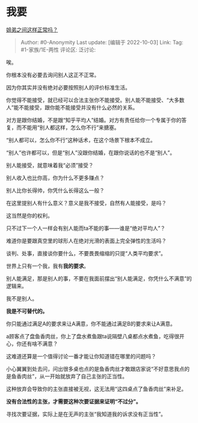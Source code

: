 # 我要
[姐弟之间这样正常吗？](https://www.zhihu.com/question/348946957/answer/2699185231)

> Author: #0-Anonymity
> Last update: [编辑于 2022-10-03]
> Link:
> Tag: #1-家族/1E-两性
> 评论区:
> 泛讨论:

唉。

你根本没有必要去询问别人这正不正常。

因为你其实并没有绝对必要按照别人的评价标准生活。

你觉得不能接受，就已经可以合法主张你不能接受。别人能不能接受、“大多数人”能不能接受，跟你能不能接受并没有什么必然的关系。

对方是跟你结婚，不是跟“知乎平均人”结婚。对方有责任给你一个专属于你的答复，而不能用“别人都这样，怎么你不行”来搪塞。

“别人都可以，怎么你不行”这种话术，在这个场景下根本不成立。

“别人”也许都可以，但是“别人”没跟你结婚，在跟你说话的也不是“别人”。

别人能接受，就意味着我“必须”接受？

别人收入也比你高，你为什么不更多赚点？

别人比你长得帅，你凭什么长得这么一般？

在这里提别人有什么意义？意义是我不接受，自然有人能接受，是吗？

这当然是你的权利。

只不过下一个人一样会有别人能而ta不能的事——谁是“绝对平均人”？

难道你是要跟真空里的球形人在绝对光滑的表面上完全弹性的生活吗？

谈判、处事，直接谈你要什么，不要畏畏缩缩的只提“人类平均要求”。

世界上只有一个我，我有**我的要求**。

别人能满足，那是别人的事，不要在我面前摆出“别人能满足，你凭什么不满意”的逻辑来。

我不是别人。

**我是不可替代的。**

你只能通过满足A的要求来让A满意，你不能通过满足B的要求来让A满意。

a顾客点了盘鱼香肉丝，你上了盘水煮鱼跟ta说隔壁八桌都点水煮鱼，吃得很开心，你还有啥不满意？

这难道还算是一个值得讨论一番才能让你知道错在哪里的问题吗？

小心翼翼到处去问，问出很多桌也点的是鱼香肉丝才敢跟店家说“不好意思我点的是鱼香肉丝”，从一开始就放弃了自己主张的正当性。

这种放弃会导致你的主张直接被无视，这无法用“这四桌点了鱼香肉丝”来补足。

**没有合法性的主张，才需要这种次要证据来证明“不过分”。**

寻找次要证据，实际上是在无声的主张“我知道我的诉求没有正当性”。
